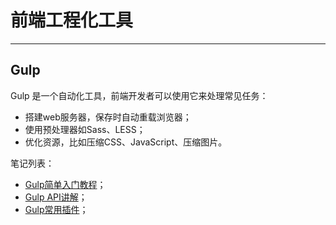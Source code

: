 # 前端工程化工具 #


----------


## Gulp ##

Gulp 是一个自动化工具，前端开发者可以使用它来处理常见任务：

- 搭建web服务器，保存时自动重载浏览器；
- 使用预处理器如Sass、LESS；
- 优化资源，比如压缩CSS、JavaScript、压缩图片。

笔记列表：

- [Gulp简单入门教程](https://github.com/huanghaibin91/My-Webpack-Gulp/blob/master/gulp/gulp.md)；
- [Gulp API讲解](https://github.com/huanghaibin91/My-Webpack-Gulp/blob/master/gulp/gulp-api.md)；
- [Gulp常用插件](https://github.com/huanghaibin91/My-Webpack-Gulp/blob/master/gulp/gulp-config.md)；